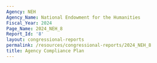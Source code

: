 ```yaml
---
Agency: NEH
Agency_Name: National Endowment for the Humanities
Fiscal_Year: 2024
Page_Name: 2024_NEH_8
Report_Id: '8'
layout: congressional-reports
permalink: /resources/congressional-reports/2024_NEH_8
title: Agency Compliance Plan
---
```

